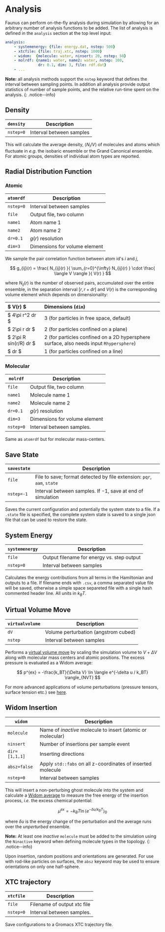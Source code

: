 ---
---
<script type="text/x-mathjax-config">
MathJax.Hub.Config({
  tex2jax: {inlineMath: [['$','$'], ['\\(','\\)']]}
});
</script>
<script src="https://cdnjs.cloudflare.com/ajax/libs/mathjax/2.7.0/MathJax.js?config=TeX-AMS-MML_HTMLorMML" type="text/javascript"></script>

# Analysis

Faunus can perform on-the-fly analysis during simulation by allowing for an arbitrary number
of analysis functions to be added. The list of analysis is defined in the `analysis` section
at the top level input:

~~~ yaml
analysis:
    - systemenergy: {file: energy.dat, nstep: 500}
    - xtcfile: {file: traj.xtc, nstep: 1000}
    - widom:  {molecule: water, ninsert: 20, nstep: 50}
    - molrdf: {name1: water, name2: water, nstep: 100,
               dr: 0.1, dim: 3, file: rdf.dat}
    - ...
~~~

**Note:** all analysis methods support the `nstep` keyword that defines the interval between
sampling points. In addition all analysis provide output statistics of number of sample
points, and the relative run-time spent on the analysis.
{: .notice--info}

## Density

`density`   |  Description
----------- |  -------------------------------------------
`nstep=0`   |  Interval between samples

This will calculate the average density, $\langle N_i/V \rangle$ of molecules and atoms
which fluctuate in _e.g._ the isobaric ensemble or the Grand Canonical ensemble.
For atomic groups, densities of individual atom types are reported.

## Radial Distribution Function

### Atomic

`atomrdf`      |  Description
-------------- | ---------------------------------------------------------
`nstep=0`      |  Interval between samples
`file`         |  Output file, two column
`name1`        |  Atom name 1
`name2`        |  Atom name 2
`dr=0.1`       |  $g(r)$ resolution
`dim=3`        |  Dimensions for volume element

We sample the pair correlation function between atom id's _i_ and _j_,

$$
g_{ij}(r) = \frac{ N_{ij}(r) }{ \sum_{r=0}^{\infty} N_{ij}(r) }
\cdot \frac{ \langle V \rangle }{ V(r) }
$$

where $N_{ij}(r)$ is the number of observed pairs, accumulated over the
entire ensemble, in the separation
interval $[r, r+dr]$ and $V(r)$ is the corresponding volume element
which depends on dimensionality:

$ V(r) $                 | Dimensions (`dim`)
:----------------------- | :----------------------------------------
$ 4\pi r^2 dr $          | 3 (for particles in free space, default)
$ 2\pi r dr $            | 2 (for particles confined on a plane)
$ 2\pi R sin(r/R) dr $   | 2 (for particles confined on a 2D hypersphere surface, also needs input `Rhypersphere`)
$ dr $                   | 1 (for particles confined on a line)

### Molecular

`molrdf`       |  Description
-------------- | ---------------------------------------------------------
`file`         |  Output file, two column
`name1`        |  Molecule name 1
`name2`        |  Molecule name 2
`dr=0.1`       |  $g(r)$ resolution
`dim=3`        |  Dimensions for volume element
`nstep=0`      |  Interval between samples.

Same as `atomrdf` but for molecular mass-centers.

## Save State

`savestate`    |  Description
-------------- | ---------------------------------------------------------
`file`         |  File to save; format detected by file extension: `pqr`, `aam`, `state`
`nstep=-1`     |  Interval between samples. If -1, save at end of simulation

Saves the current configuration and potentially the system state to a file.
If a `.state` file is specified, the complete system state is saved to a single
json file that can be used to restore the state.

## System Energy

`systemenergy`   |  Description
---------------- |  -------------------------------------------
`file`           |  Output filename for energy vs. step output
`nstep=0`        |  Interval between samples

Calculates the energy contributions from all terms in the Hamiltonian and
outputs to a file.
If filename ends with `.csv`, a comma separated value file will be saved,
otherwise a simple space separeted file with a single hash commented header line.
All units in $k_BT$.

## Virtual Volume Move

`virtualvolume` | Description
--------------- | -------------------------------------
`dV`            | Volume perturbation (angstrom cubed)
`nstep`         | Interval between samples

Performs a [virtual volume move](http://dx.doi.org/10.1063/1.472721) by
scaling the simulation volume to $V+\Delta V$ along with
molecular mass centers and atomic positions. The excess pressure is evatuated
as a Widom average:

$$
p^{ex} = -\frac{k_BT}{\Delta V} \ln
    \langle e^{-\delta u / k_BT} \rangle_{NVT}
$$

For more advanced applications of volume perturbations (pressure tensors, surface tension etc.)
see [here](http://dx.doi.org/10.1063/1.4767375).

## Widom Insertion

`widom`       | Description
------------- | -----------------------------------------
`molecule`    | Name of _inactive_ molecule to insert (atomic or molecular)
`ninsert`     | Number of insertions per sample event
`dir=[1,1,1]` | Inserting directions
`absz=false`  | Apply `std::fabs` on all z-coordinates of inserted molecule
`nstep=0`      |  Interval between samples

This will insert a non-perturbing ghost molecule into
the system and calculate a [Widom average](https://doi.org/10.1063/1.1734110)
to measure the free energy of the insertion process, _i.e._ the
excess chemical potential:

$$
\mu^{ex} = -k_BT \ln \langle e^{-\delta u/k_BT} \rangle_0
$$

where $\delta u$ is the energy change of the perturbation and the
average runs over the _unperturbed_ ensemble.

**Note:**
At least one _inactive_ `molecule` must be added to the simulation using the `Ninactive`
keyword when defining molecule types in the topology.
{: .notice--info}

Upon insertion, random positions and orientations are
generated. For use with rod-like particles on surfaces, the `absz`
keyword may be used to ensure orientations on only one
half-sphere.


## XTC trajectory

`xtcfile`      |  Description
-------------- | ---------------------------------------------------------
`file`         |  Filename of output xtc file
`nstep=0`      |  Interval between samples.

Save configurations to a Gromacs XTC trajectory file.
